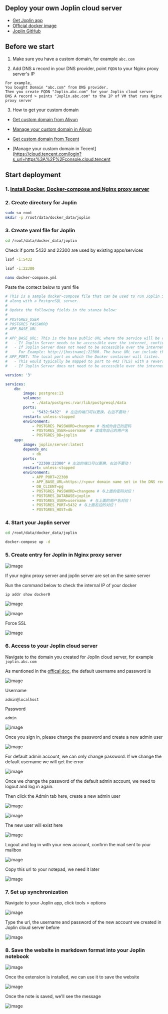 ## Deploy your own Joplin cloud server

* [Get Joplin app](https://joplinapp.org/)
* [Official docker image](https://hub.docker.com/r/joplin/server)
* [Joplin GitHub](https://github.com/laurent22/joplin)

## Before we start

1. Make sure you have a custom domain, for example `abc.com`

2. Add DNS `A` record in your DNS provider, point `FQDN` to your Nginx proxy server's IP
```
For example,
You bought Domain "abc.com" from DNS provider.
Then you create FQDN "Joplin.abc.com" for your Joplin cloud server
DNS A record > points "Joplin.abc.com" to the IP of VM that runs Nginx proxy server
```
3. How to get your custom domain
* [Get custom domain from Aliyun](https://wanwang.aliyun.com/domain/)

* [Manage your custom domain in Aliyun](https://account.aliyun.com/login/login.htm?oauth_callback=http%3A%2F%2Fdc.console.aliyun.com%2Fnext%2Findex%3Fspm%3D5176.2020520207.recommends.ddomain.606c4c12SpdlTJ#/domain/list/all-domain)

* [Get custom domain from Tecent](https://cloud.tencent.com/act/pro/domain_sales?fromSource=gwzcw.6927084.6927084.6927084&utm_medium=cpc&utm_id=gwzcw.6927084.6927084.6927084&bd_vid=11313871833741623980)

* [Manage your custom domain in Tecent](https://cloud.tencent.com/login?s_url=https%3A%2F%2Fconsole.cloud.tencent


## Start deployment

### 1. [Install Docker, Docker-compose and Nginx proxy server](https://github.com/guguji666666/Docker)

### 2. Create directory for Joplin

```sh
sudo su root
mkdir -p /root/data/docker_data/joplin
```

### 3. Create yaml file for Joplin

```sh
cd /root/data/docker_data/joplin
```

Check if ports 5432 and 22300 are used by existing apps/services
```sh
lsof -i:5432
```

```sh
lsof -i:22300
```

```sh
nano docker-compose.yml
```

Paste the contect below to yaml file
```yml
# This is a sample docker-compose file that can be used to run Joplin Server
# along with a PostgreSQL server.
#
# Update the following fields in the stanza below:
#
# POSTGRES_USER
# POSTGRES_PASSWORD
# APP_BASE_URL
#
# APP_BASE_URL: This is the base public URL where the service will be running.
#	- If Joplin Server needs to be accessible over the internet, configure APP_BASE_URL as follows: https://example.com/joplin. 
#	- If Joplin Server does not need to be accessible over the internet, set the the APP_BASE_URL to your server's hostname. 
#     For Example: http://[hostname]:22300. The base URL can include the port.
# APP_PORT: The local port on which the Docker container will listen. 
#	- This would typically be mapped to port to 443 (TLS) with a reverse proxy.
#	- If Joplin Server does not need to be accessible over the internet, the port can be mapped to 22300.

version: '3'

services:
    db:
        image: postgres:13
        volumes:
            - ./data/postgres:/var/lib/postgresql/data
        ports:
            - "5432:5432"  # 左边的端口可以更换，右边不要动！
        restart: unless-stopped
        environment:
            - POSTGRES_PASSWORD=changeme # 改成你自己的密码
            - POSTGRES_USER=username  # 改成你自己的用户名
            - POSTGRES_DB=joplin
    app:
        image: joplin/server:latest
        depends_on:
            - db
        ports:
            - "22300:22300" # 左边的端口可以更换，右边不要动！
        restart: unless-stopped
        environment:
            - APP_PORT=22300
            - APP_BASE_URL=https://<your domain name set in the DNS record before> # 改成反代的域名
            - DB_CLIENT=pg
            - POSTGRES_PASSWORD=changeme # 与上面的密码对应！
            - POSTGRES_DATABASE=joplin
            - POSTGRES_USER=username  # 与上面的用户名对应！
            - POSTGRES_PORT=5432 # 与上面右边的对应！
            - POSTGRES_HOST=db
```

### 4. Start your Joplin server
```sh
cd /root/data/docker_data/joplin
```
```sh
docker-compose up -d  
```

### 5. Create entry for Joplin in Nginx proxy server

![image](https://user-images.githubusercontent.com/96930989/230730596-74245223-177b-4911-ad25-3ebe57ecb4a2.png)

If your nginx proxy server and joplin server are set on the same server

Run the command below to check the internal IP of your docker
```sh
ip addr show docker0
```
![image](https://user-images.githubusercontent.com/96930989/230730683-6c63c868-cb00-4037-a646-f441753a5497.png)

![image](https://user-images.githubusercontent.com/96930989/230748113-4a8c0adf-2ca4-4c92-bba4-d265a54c4f11.png)

Force SSL 

![image](https://user-images.githubusercontent.com/96930989/230748092-a7066ff7-fca7-433f-a4ca-820f958b2aff.png)

### 6. Access to your Joplin cloud server

Navigate to the domain you created for Joplin cloud server, for example `joplin.abc.com`

As mentioned in the [offical doc](https://joplinapp.org/), the default username and password is

![image](https://user-images.githubusercontent.com/96930989/230748229-554499c0-8435-4315-8003-0528ecb571fe.png)

Username
```
admin@localhost
```
Password
```
admin
```

![image](https://user-images.githubusercontent.com/96930989/230748248-b4bb5b73-a172-42c8-9290-e5f8a1198ba2.png)

Once you sign in, please change the password and create a new admin user

![image](https://user-images.githubusercontent.com/96930989/230748266-bd580324-b013-411f-8d25-ad4634743d4c.png)

For default admin account, we can only change password. If we change the default username we will get the error

![image](https://user-images.githubusercontent.com/96930989/230748292-30f5da74-2db1-443e-9532-0ec016d194eb.png)

Once we change the password of the default admin account, we need to logout and log in again.

Then click the Admin tab here, create a new admin user

![image](https://user-images.githubusercontent.com/96930989/230748345-15d0ecdd-92b5-4cb2-bcde-6bbdc79383c5.png)

![image](https://user-images.githubusercontent.com/96930989/230748405-5130f810-73a5-4288-806d-bdec8b20a2a6.png)

The new user will exist here

![image](https://user-images.githubusercontent.com/96930989/230748470-6d7428aa-c622-4887-953d-4d0ceff3c90f.png)

Logout and log in with your new account, confirm the mail sent to your mailbox

![image](https://user-images.githubusercontent.com/96930989/230748493-b5582995-5718-4433-b1c8-c1c992aba7eb.png)

Copy this url to your notepad, we need it later

![image](https://user-images.githubusercontent.com/96930989/230748660-38967147-6402-433f-9a1e-6ce470cbf793.png)


### 7. Set up synchronization

Navigate to your Joplin app, click tools > options

![image](https://user-images.githubusercontent.com/96930989/230748629-e1b396ea-198a-4a13-9573-9b2a7ab97bf6.png)

Type the url, the username and password of the new account we created in Joplin cloud server before

![image](https://user-images.githubusercontent.com/96930989/230748698-ccf30533-59e8-462f-8402-0d050497d6bf.png)


### 8. Save the website in markdown format into your Joplin notebook

![image](https://user-images.githubusercontent.com/96930989/230749159-1b092770-f157-4934-a2b2-ff99ce7c8cc9.png)

Once the extension is installed, we can use it to save the website

![image](https://user-images.githubusercontent.com/96930989/230749204-9aa47215-d35e-434e-8cc6-1eb5dd507825.png)

Once the note is saved, we'll see the message

![image](https://user-images.githubusercontent.com/96930989/230749242-cb396c7d-fe41-472b-963b-7aad64a96dfe.png)
